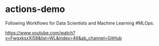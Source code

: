 # actions-demo

Following Workflows for Data Scientists and Machine Learning #MLOps.

https://www.youtube.com/watch?v=FwgxksxXj58&list=WL&index=46&ab_channel=GitHub
